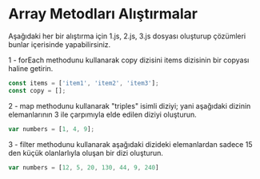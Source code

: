 # Array Metodları Alıştırmalar
Aşağıdaki her bir alıştırma için 1.js, 2.js, 3.js dosyası oluşturup çözümleri bunlar içerisinde yapabilirsiniz.

1 - forEach methodunu kullanarak copy dizisini items dizisinin bir copyası haline getirin.
```js
const items = ['item1', 'item2', 'item3'];
const copy = [];
```

2 - map methodunu kullanarak "triples" isimli diziyi; yani aşağıdaki dizinin elemanlarının 3 ile çarpımıyla elde edilen diziyi oluşturun.
```js
var numbers = [1, 4, 9];
```

3 - filter methodunu kullanarak aşağıdaki dizideki elemanlardan sadece 15 den küçük olanlarlıyla oluşan bir dizi oluşturun.
```js
var numbers = [12, 5, 20, 130, 44, 9, 240]
```

